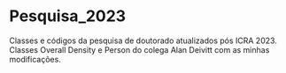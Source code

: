 # Pesquisa_2023
Classes e códigos da pesquisa de doutorado atualizados pós ICRA 2023.
Classes Overall Density e Person do colega Alan Deivitt com as minhas modificações.

